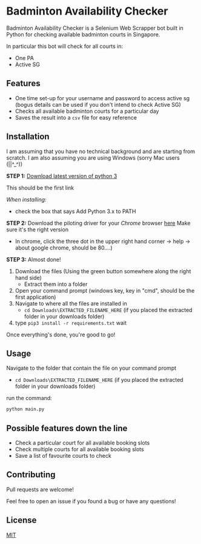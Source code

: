 # Badminton Availability Checker

Badminton Availability Checker is a Selenium Web Scrapper bot built in Python for checking available badminton courts in Singapore.

In particular this bot will check for all courts in:
* One PA
* Active SG

## Features

* One time set-up for your username and password to access active sg (bogus details can be used if you don't intend to check Active SG)
* Checks all available badminton courts for a particular day
* Saves the result into a `csv` file for easy reference

## Installation
I am assuming that you have no technical background and are starting from scratch.
I am also assuming you are using Windows (sorry Mac users (||^_^))

**STEP 1:** [Download latest version of python 3](https://www.python.org/downloads/windows/)

This should be the first link

_When installing:_
* check the box that says Add Python 3.x to PATH


**STEP 2:** Download the piloting driver for your _Chrome_ browser [here](https://chromedriver.chromium.org/downloads)
Make sure it's the right version
* In chrome, click the three dot in the upper right hand corner -> help -> about google chrome, should be 80....)


**STEP 3:** Almost done!

1. Download the files (Using the green button somewhere along the right hand side)
    * Extract them into a folder
2. Open your command prompt (windows key, key in "cmd", should be the first application)
3. Navigate to where all the files are installed in 
    * `cd Downloads\EXTRACTED_FILENAME_HERE` (if you placed the extracted folder in your downloads folder)
4. type `pip3 install -r requirements.txt`
wait

Once everything's done, you're good to go!

## Usage

Navigate to the folder that contain the file on your command prompt
* `cd Downloads\EXTRACTED_FILENAME_HERE` (if you placed the extracted folder in your downloads folder)

run the command:
```bash
python main.py
```

## Possible features down the line
* Check a particular court for all available booking slots
* Check multiple courts for all available booking slots
* Save a list of favourite courts to check


## Contributing
Pull requests are welcome!

Feel free to open an issue if you found a bug or have any questions!

## License
[MIT](https://choosealicense.com/licenses/mit/)